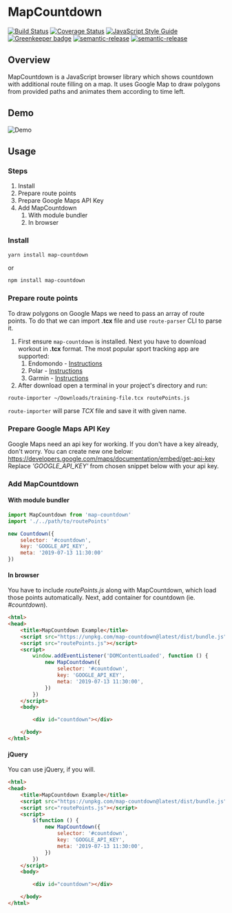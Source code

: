 # MapCountdown

[![Build Status](https://travis-ci.org/dawidjaniga/map-countdown.svg?branch=master)](https://travis-ci.org/dawidjaniga/map-countdown)
[![Coverage Status](https://img.shields.io/codecov/c/github/dawidjaniga/map-countdown.svg)](https://codecov.io/gh/dawidjaniga/map-countdown)
[![JavaScript Style Guide](https://img.shields.io/badge/code_style-standard-brightgreen.svg)](https://standardjs.com)
[![Greenkeeper badge](https://badges.greenkeeper.io/dawidjaniga/map-countdown.svg)](https://greenkeeper.io/)
[![semantic-release](https://img.shields.io/badge/%20%20%F0%9F%93%A6%F0%9F%9A%80-semantic--release-e10079.svg)](https://github.com/semantic-release/semantic-release)
[![semantic-release](https://img.shields.io/npm/v/map-countdown.svg)](https://www.npmjs.com/package/map-countdown)

## Overview
MapCountdown is a JavaScript browser library which shows countdown with additional route filling on a map. It uses Google Map to draw polygons from provided paths and animates them according to time left.

## Demo
![Demo](./assets/map-countdown-demo.gif)


## Usage
### Steps
1. Install
2. Prepare route points
3. Prepare Google Maps API Key
4. Add MapCountdown
    1. With module bundler
    2. In browser


### Install
``` bash
yarn install map-countdown
```
or
``` bash
npm install map-countdown
```

### Prepare route points
To draw polygons on Google Maps we need to pass an array of route points. To do that we can import **.tcx** file and use `route-parser` CLI to parse it.

1. First ensure `map-countdown` is installed. Next you have to download workout in **.tcx** format. The most popular sport tracking app are supported:
    1. Endomondo - [Instructions](https://support.endomondo.com/hc/en-us/articles/213219528-File-Export)
    2. Polar - [Instructions](https://support.polar.com/en/support/how_do_i_export_individual_training_sessions_from_polar_flow_web_service)
    3. Garmin - [Instructions](https://support.garmin.com/pl-PL/?faq=W1TvTPW8JZ6LfJSfK512Q8)
2. After download open a terminal in your project's directory and run:
```bash
route-importer ~/Downloads/training-file.tcx routePoints.js
```
`route-importer` will parse _TCX_ file and save it with given name.

### Prepare Google Maps API Key
Google Maps need an api key for working. If you don't have a key already, don't worry. You can create new one below:
https://developers.google.com/maps/documentation/embed/get-api-key
Replace _'GOOGLE_API_KEY'_ from chosen snippet below with your api key.

### Add MapCountdown
#### With module bundler
``` javascript
import MapCountdown from 'map-countdown'
import './../path/to/routePoints'

new Countdown({
    selector: '#countdown',
    key: 'GOOGLE_API_KEY',
    meta: '2019-07-13 11:30:00'
})
```

#### In browser
You have to include _routePoints.js_ along with MapCountdown, which load those points automatically.
Next, add container for countdown (ie. _#countdown_).
``` html
<html>
<head>
    <title>MapCountdown Example</title>
    <script src="https://unpkg.com/map-countdown@latest/dist/bundle.js"></script>
    <script src="routePoints.js"></script>
    <script>
        window.addEventListener('DOMContentLoaded', function () {
            new MapCountdown({
                selector: '#countdown',
                key: 'GOOGLE_API_KEY',
                meta: '2019-07-13 11:30:00',
            })
        })
    </script>
    <body>

        <div id="countdown"></div>

    </body>
</html>
```
#### jQuery
You can use jQuery, if you will.
``` html
<html>
<head>
    <title>MapCountdown Example</title>
    <script src="https://unpkg.com/map-countdown@latest/dist/bundle.js"></script>
    <script src="routePoints.js"></script>
    <script>
        $(function () {
            new MapCountdown({
                selector: '#countdown',
                key: 'GOOGLE_API_KEY',
                meta: '2019-07-13 11:30:00',
            })
        })
    </script>
    <body>

        <div id="countdown"></div>

    </body>
</html>
```